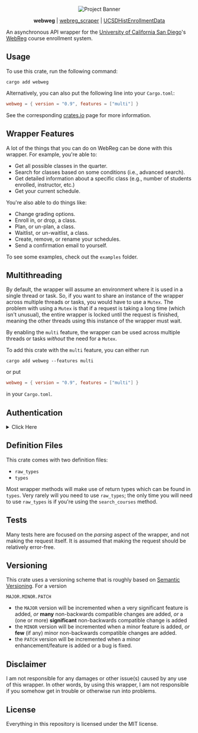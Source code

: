 <p align="center">
  <img src="https://raw.githubusercontent.com/ewang2002/webweg/stable/assets/banner_webweg.png"  alt="Project Banner"/>
</p>

<p align="center">
  <b>webweg</b> |
  <a href="https://github.com/ewang2002/webreg_scraper">webreg_scraper</a> |
  <a href="https://github.com/ewang2002/UCSDHistEnrollData">UCSDHistEnrollmentData</a>
</p>

An asynchronous API wrapper for the [University of California San Diego](https://ucsd.edu/)'s [WebReg](https://act.ucsd.edu/webreg2/start) course enrollment system.

## Usage
To use this crate, run the following command:
```
cargo add webweg
```
Alternatively, you can also put the following line into your `Cargo.toml`:
```toml
webweg = { version = "0.9", features = ["multi"] }
```

See the corresponding [crates.io](https://crates.io/crates/webweg) page for more information.

## Wrapper Features
A lot of the things that you can do on WebReg can be done with this wrapper. For example, you're able to:
- Get all possible classes in the quarter.
- Search for classes based on some conditions (i.e., advanced search). 
- Get detailed information about a specific class (e.g., number of students enrolled, instructor, etc.)
- Get your current schedule. 

You're also able to do things like:
- Change grading options. 
- Enroll in, or drop, a class.
- Plan, or un-plan, a class.
- Waitlist, or un-waitlist, a class.
- Create, remove, or rename your schedules. 
- Send a confirmation email to yourself.

To see some examples, check out the `examples` folder.

## Multithreading
By default, the wrapper will assume an environment where it is used in a single thread or task. So, if you want to share
an instance of the wrapper across multiple threads or tasks, you would have to use a `Mutex`. The problem with using a 
`Mutex` is that if a request is taking a long time (which isn't unusual), the entire wrapper is locked until the request
is finished, meaning the other threads using this instance of the wrapper must wait.

By enabling the `multi` feature, the wrapper can be used across multiple threads or tasks _without_ the need for a `Mutex`.

To add this crate with the `multi` feature, you can either run
```
cargo add webweg --features multi
```
or put 
```toml
webweg = { version = "0.9", features = ["multi"] }
```
in your `Cargo.toml`.

## Authentication

<details>
<summary>Click Here</summary>
<br>

The way to provide authorization for this wrapper is to provide cookies from an
active WebReg session (i.e., your authentication cookies).

To get your authentication cookies, you'll need to do the following:
- Log into WebReg.
- Select a term in the WebReg main menu.
- Open Developer Tools (With Google Chrome, go to the three dots, "More tools,"
  and then "Developer tools.")
- Go to the "Network" tab of the Developer Tools. Then, either:
    - Filter by the text `https://act.ucsd.edu/webreg2/svc/wradapter`
    - OR, filter by `Fetch/XHR`.
- Make some sort of request on WebReg (e.g., searching a course).
- Look for a request made by WebReg. 
    - Under the request headers, copy the cookie.

Keep in mind that your cookies will expire after either:
- 10 minutes of inactivity (i.e., you do not make some request that uses your
  cookies for more than 10 minutes), or
- when WebReg goes into maintenance mode; this occurs daily at around
  4:15AM pacific time.

Thus, you will need to find some way to keep yourself logged into WebReg 24/7
if you want to perform continuous requests.

</details>

## Definition Files
This crate comes with two definition files:
- `raw_types`
- `types`

Most wrapper methods will make use of return types which can be found in
`types`. Very rarely will you need to use `raw_types`;
the only time you will need to use `raw_types` is if you're using
the `search_courses` method.

## Tests
Many tests here are focused on the _parsing_ aspect of the wrapper, and
not making the request itself. It is assumed that making the request 
should be relatively error-free.

## Versioning
This crate uses a versioning scheme that is roughly based on [Semantic Versioning](https://semver.org/). For a version
```
MAJOR.MINOR.PATCH
```
- the `MAJOR` version will be incremented when a very significant feature is added, _or_ **many** non-backwards compatible changes are added, _or_ a (one or more) **significant** non-backwards compatible change is added
- the `MINOR` version will be incremented when a minor feature is added, _or_ **few** (if any) minor non-backwards compatible changes are added.
- the `PATCH` version will be incremented when a minor enhancement/feature is added or a bug is fixed.

## Disclaimer
I am not responsible for any damages or other issue(s) caused by 
any use of this wrapper. In other words, by using this wrapper, 
I am not responsible if you somehow get in trouble or otherwise 
run into problems.

## License
Everything in this repository is licensed under the MIT license.